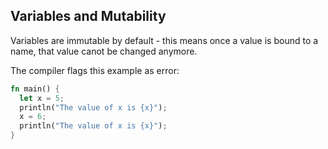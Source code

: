 ## Variables and Mutability

Variables are immutable by default - this means once a value is bound to a name, that value canot be changed anymore.

The compiler flags this example as error:

```rust
fn main() {
  let x = 5;
  println("The value of x is {x}");
  x = 6;
  println("The value of x is {x}");
}
```
